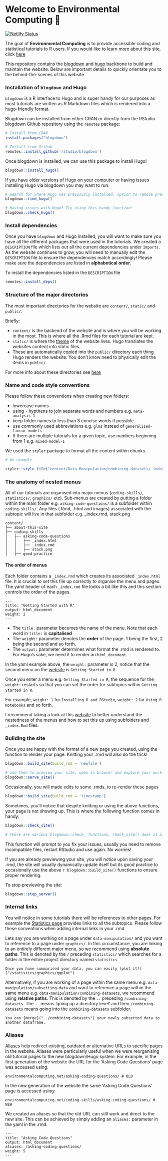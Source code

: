 
<!-- README.md is generated from README.Rmd. Please edit that file -->

# Welcome to Environmental Computing 👋

<!-- badges: start -->

[![Netlify
Status](https://api.netlify.com/api/v1/badges/7ebc3505-9fc4-4bed-b0d4-fd75daa3bd7f/deploy-status)](https://app.netlify.com/sites/environmentalcomputing/deploys)

<!-- badges: end -->

The goal of **Environmental Computing** is to provide accessible coding
and statistical tutorials to R users. If you would like to learn more
about this site, click
[here](https://deploy-preview-18--brave-bose-da028a.netlify.app/about-this-site/)

This repository contains the
[blogdown](https://bookdown.org/yihui/blogdown/) and
[hugo](https://gohugo.io/) backbone to build and maintain the website.
Below are important details to quickly orientate you to the
behind-the-scenes of this website

### Installation of `blogdown` and Hugo

`blogdown` is a R interface to Hugo and is super handy for our purposes
as most tutorials are written as R Markdown files which is rendered into
a hugo-friendly format.

Blogdown can be installed from either CRAN or directly from the RStudio
blogdown Github repository using the `remotes` package:

``` r
# Install from CRAN
install.packages("blogdown")

# Install from Github
remotes::install_github('rstudio/blogdown')
```

Once blogdown is installed, we can use this package to install Hugo!

``` r
blogdown::install_hugo()
```

If you have older versions of Hugo on your computer or having issues
installing Hugo via blogdown you may want to run:

``` r
# Search for where Hugo was previously installed, option to remove previous versions
blogdown::find_hugo() 

# Having issues with Hugo? Try using this handy function!
blogdown::check_hugo()
```

### Install dependencies

Once you have `blogdown` and Hugo installed, you will want to make sure
you have all the different packages that were used in the tutorials. We
created a `DESCRIPTION` file which lists out all the current
dependencies under `Imports`. As the website continues to grow, you will
need to manually edit the `DESCRIPTION` file to ensure the dependencies
match accordingly! Please make sure the dependencies are listed in
**alphabetical order**.

To install the dependencies listed in the `DESCRIPTION` file

``` r
remotes::install_deps()
```

### Structure of the major directories

The most important directories for the website are `content/`, `static/`
and `public/`.

Briefly:

-   `content/` is the backend of the website and is where you will be
    working in the most. This is where all the .Rmd files for each
    tutorial are kept.
-   `static/` is where the [theme](https://learn.netlify.app/en/) of the
    website lives. Hugo translates the websites content into static
    files.
-   These are automatically copied into the `public/` directory each
    thing Hugo renders the website. You don’t know need to physically
    edit the items in `public/`.

For more info about these directories see
[here](https://bookdown.org/yihui/blogdown/hugo.html)

### Name and code style conventions

Please follow these conventions when creating new folders:

-   lowercase names
-   using `-` hypthens to join separate words and numbers
    e.g. `meta-analysis-1`
-   keep folder names to less than 3 concise words if possible
-   use commonly used abbreviations e.g. `glms` instead of
    `generalised-linear-models`
-   If there are multiple tutorials for a given topic, use numbers
    beginning from 1 e.g. `mixed-model-1`

We used the `styler` package to format all the content within chunks.

``` r
# An example

styler::style_file("content/Data-Manipulation/combining-datasets/_index.Rmd")
```

### The anatomy of nested menus

All of our tutorials are organised into major menus (`coding-skills/`,
`statistics/`, `graphics/` etc). Sub-menus are created by putting a
folder within the main folder e.g. `asking-code-questions/` is a
subfolder within `coding-skills/`. Any files (.Rmd, .html and images)
associated with the subtopic will live in that subfolder
e.g. \_index.rmd, stack.png

    content/
    ├── about-this-site
    ├── coding-skills
    │   ├── asking-code-questions
    │   │   ├── _index.html
    │   │   ├── _index.rmd
    │   │   ├── stack.png
    │   ├── good-practice

#### The order of menus

Each folder contains a `_index.rmd` which creates its associated
`_index.html` file. It is crucial to set this file up correctly to
organise the menu and pages. The yaml header of each `_index.rmd` file
looks a bit like this and this section controls the order of the pages.

    ---
    title: "Getting Started with R"
    output: html_document
    weight: 2
    ---

-   The `title:` parameter becomes the name of the menu. Note that each
    word in `title:` is **capitalised**
-   The `weight:` parameter denotes the **order** of the page. 1 being
    the first, 2 being the second and so forth.
-   The `output:` parameter determines what format the .rmd is rendered
    to. For Hugo’s sake, we need it to render an `html_document`.

In the yaml example above, the `weight:` parameter is 2, notice that the
second menu on the [website](environmentalcomputing.net) is
`Getting Started in R`.

Once you enter a menu e.g. `Getting Started in R`, the sequence for the
`weight:` restarts so that you can set the order for subtopics within
`Getting Started in R`.

For example, `weight: 1` for `Installing R and RStudio`, `weight: 2` for
`Using R Notebooks` and so forth.

I recommend taking a look at this
[website](https://mingchen0919.github.io/blogdown-website-with-hugo-theme-learn/)
to better understand the nestedness of the menus and how to set this up
using subfolders and `_index.Rmd` files.

### Building the site

Once you are happy with the format of a new page you created, using the
function to render your page. Knitting your .rmd will also do the trick!

``` r
blogdown::build_site(build_rmd = 'newfile')

# and then to preview your site, open in browser and explore your work :) 
blogdown::serve_site()
```

Occasionally, you will made edits to some .rmds, to re-render these
pages

``` r
blogdown::build_site(build_rmd = 'timestamp')
```

Sometimes, you’ll notice that despite knitting or using the above
functions, your page is not showing up. This is where the following
function comes in handy:

``` r
blogdown::check_site()

# There are various blogdown::check_ functions, check_site() does it all-in-one
```

This function will prompt to you fix your issues, usually you need to
remove incompatible files, restart RStudio and use again. No worries!

If you are already previewing your site, you will notice upon saving
your .rmd, the site will usually dynamically update itself but its good
practice to occasionally use the above `r blogdown::build_site()`
functions to ensure proper rendering.

To stop previewing the site:

``` r
blogdown::stop_server()
```

### Internal links

You will notice in some tutorials there will be references to other
pages. For example the [Statistics
page](environmentalcomputing.net/statistics) provides links to all the
subtopics. Please follow these conventions when adding internal links in
your .rmd

Lets say you are working on a page under `data-manipulation/` and you
want to reference to a page under `graphics/`. In this circumstance, you
are linking to an entirely different major menu, so we recommend using
**absolute paths**. This is denoted by the `/` preceding `statistics/`
which searches for a folder in the entire project directory named
`statistics`

    Once you have summarised your data, you can easily [plot it!]("/statistics/graphics/ggplot")

Alternatively, if you are working of a page within the same menu
e.g. `data-manipulation/subsetting-data` and want to reference a page
within the same menu e.g. `data-manipulation/combining-datasets`, we
recommend using **relative paths**. This is denoted by the `..`
preceding `/combining-datasets`. The `..` means ‘going up a directory
level’ and then `/combining-datasets` means going into the
`combining-datasets` subfolder.

    You can [merge]("../combining-datasets") your newly subsetted data to another dataframe.

### Aliases

[Aliases](https://gohugo.io/content-management/urls/#example-aliases)
help redirect existing, outdated or alternative URLs to specific pages
in the website. Aliases were particularly useful when we were
reorganising old tutorial pages to the new blogdown/Hugo system. For
example, in the first generation of the website the URL for the ‘Asking
Code Questions’ page was accessed using:

    environmentalcomputing.net/asking-coding-questions/ # OLD

In the new generation of the website the same ‘Asking Code Questions’
page is accessed using:

    environmentalcomputing.net/coding-skills/asking-coding-questions/ # NEW

We created an aliases so that the old URL can still work and direct to
the new site. This can be achieved by simply adding an `aliases:`
parameter in the yaml in the .rmd.

    ---
    title: "Asking Code Questions"
    output: html_document
    aliases: /asking-coding-questions/
    weight: 5
    ---
